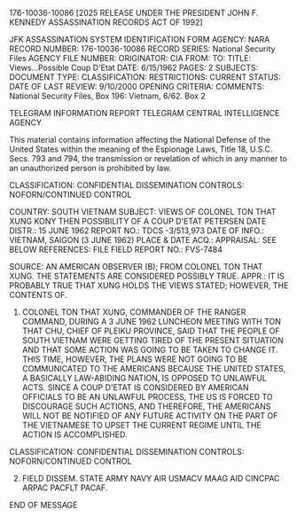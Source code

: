 176-10036-10086 [2025 RELEASE UNDER THE PRESIDENT JOHN F. KENNEDY ASSASSINATION RECORDS ACT OF 1992]

JFK ASSASSINATION SYSTEM
IDENTIFICATION FORM
AGENCY: NARA
RECORD NUMBER: 176-10036-10086
RECORD SERIES: National Security Files
AGENCY FILE NUMBER:
ORIGINATOR: CIA
FROM:
TO:
TITLE: Views...Possible Coup D'Etat
DATE: 6/15/1962
PAGES: 2
SUBJECTS:
DOCUMENT TYPE:
CLASSIFICATION:
RESTRICTIONS:
CURRENT STATUS:
DATE OF LAST REVIEW: 9/10/2000
OPENING CRITERIA:
COMMENTS: National Security Files, Box 196: Vietnam, 6/62. Box 2

TELEGRAM INFORMATION REPORT TELEGRAM
CENTRAL INTELLIGENCE AGENCY

This material contains information affecting the National Defense of the United States within the meaning of the Espionage Laws, Title 18, U.S.C. Secs. 793 and 794, the transmission or revelation of which in any manner to an unauthorized person is prohibited by law.

CLASSIFICATION: CONFIDENTIAL
DISSEMINATION CONTROLS: NOFORN/CONTINUED CONTROL

COUNTRY: SOUTH VIETNAM
SUBJECT: VIEWS OF COLONEL TON THAT XUNG KONY THEN POSSIBILITY OF A COUP D'ETAT PETERSEN
DATE DISTR.: 15 JUNE 1962
REPORT NO.: TDCS -3/513,973
DATE OF INFO.: VIETNAM, SAIGON (3 JUNE 1962)
PLACE & DATE ACQ.:
APPRAISAL: SEE BELOW
REFERENCES: FILE
FIELD REPORT NO.: FVS-7484

SOURCE: AN AMERICAN OBSERVER (B); FROM COLONEL TON THAT XUNG.
THE STATEMENTS ARE CONSIDERED POSSIBLY TRUE.
APPR.: IT IS PROBABLY TRUE THAT XUNG HOLDS THE VIEWS STATED; HOWEVER, THE CONTENTS OF.

1. COLONEL TON THAT XUNG, COMMANDER OF THE RANGER COMMAND, DURING A 3 JUNE 1962 LUNCHEON MEETING WITH TON THAT CHU, CHIEF OF PLEIKU PROVINCE, SAID THAT THE PEOPLE OF SOUTH VIETNAM WERE GETTING TIRED OF THE PRESENT SITUATION AND THAT SOME ACTION WAS GOING TO BE TAKEN TO CHANGE IT. THIS TIME, HOWEVER, THE PLANS WERE NOT GOING TO BE COMMUNICATED TO THE AMERICANS BECAUSE THE UNITED STATES, A BASICALLY LAW-ABIDING NATION, IS OPPOSED TO UNLAWFUL ACTS. SINCE A COUP D'ETAT IS CONSIDERED BY AMERICAN OFFICIALS TO BE AN UNLAWFUL PROCESS, THE US IS FORCED TO DISCOURAGE SUCH ACTIONS, AND THEREFORE, THE AMERICANS WILL NOT BE NOTIFIED OF ANY FUTURE ACTIVITY ON THE PART OF THE VIETNAMESE TO UPSET THE CURRENT REGIME UNTIL THE ACTION IS ACCOMPLISHED.

CLASSIFICATION: CONFIDENTIAL
DISSEMINATION CONTROLS: NOFORN/CONTINUED CONTROL

2. FIELD DISSEM. STATE ARMY NAVY AIR USMACV MAAG AID CINCPAC ARPAC PACFLT PACAF.

END OF MESSAGE
